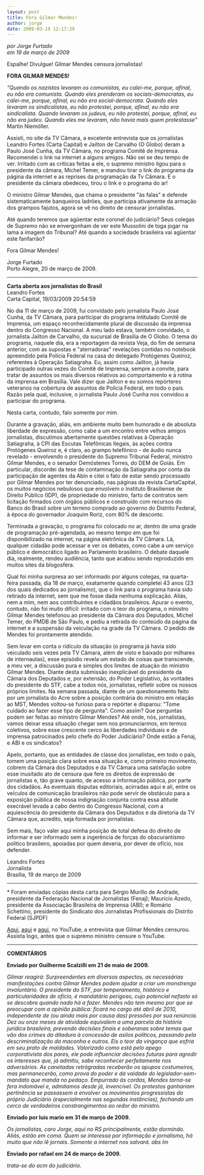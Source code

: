 ```yaml
---
layout: post
title: Fora Gilmar Mendes!
author: jorge
date: 2009-03-19 12:17:29
---
```

*por Jorge Furtado*\
*em 19 de março de 2009*

Espalhe! Divulgue! Gilmar Mendes censura jornalistas!

**FORA GILMAR MENDES!**

*"Quando os nazistas levaram os comunistas, eu calei-me, porque, afinal, eu não era comunista. Quando eles prenderam os sociais-democratas, eu calei-me, porque, afinal, eu não era social-democrata. Quando eles levaram os sindicalistas, eu não protestei, porque, afinal, eu não era sindicalista. Quando levaram os judeus, eu não protestei, porque, afinal, eu não era judeu. Quando eles me levaram, não havia mais quem protestasse"*\
Martin Niemöller.

Assisti, no site da TV Câmara, a excelente entrevista que os jornalistas Leandro Fortes (Carta Capital) e Jailton de Carvalho (O Globo) deram a Paulo José Cunha, da TV Câmara, no programa Comitê de Imprensa. Recomendei o link na internet a alguns amigos. Não sei se deu tempo de ver. Irritado com as críticas feitas a ele, o supremo ministro ligou para o presidente da câmara, Michel Temer, e mandou tirar o link do programa da página da internet e as reprises da programação da Tv Câmara. E o presidente da câmara obedeceu, tirou o link e o programa do ar!

O ministro Gilmar Mendes, que chama o presidente "às falas" e defende sistematicamente banqueiros ladrões, que participa ativamente da armação dos grampos fajutos, agora se vê no direito de censurar jornalistas.

Até quando teremos que agüentar este coronel do judiciário? Seus colegas de Supremo não se envergonham de ver este Mussolini de toga jogar na lama a imagem do Tribunal? Até quando a sociedade brasileira vai agüentar este fanfarrão?

Fora Gilmar Mendes!

Jorge Furtado\
Porto Alegre, 20 de março de 2009.

- - -

**Carta aberta aos jornalistas do Brasil**\
Leandro Fortes\
Carta Capital, 19/03/2009 20:54:59

No dia 11 de março de 2009, fui convidado pelo jornalista Paulo José Cunha, da TV Câmara, para participar do programa intitulado Comitê de Imprensa, um espaço reconhecidamente plural de discussão da imprensa dentro do Congresso Nacional. A meu lado estava, também convidado, o jornalista Jailton de Carvalho, da sucursal de Brasília de O Globo. O tema do programa, naquele dia, era a reportagem da revista Veja, do fim de semana anterior, com as supostas e "aterradoras" revelações contidas no notebook apreendido pela Polícia Federal na casa do delegado Protógenes Queiroz, referentes à Operação Satiagraha. Eu, assim como Jailton, já havia participado outras vezes do Comitê de Imprensa, sempre a convite, para tratar de assuntos os mais diversos relativos ao comportamento e à rotina da imprensa em Brasília. Vale dizer que Jailton e eu somos repórteres veteranos na cobertura de assuntos de Polícia Federal, em todo o país. Razão pela qual, inclusive, o jornalista Paulo José Cunha nos convidou a participar do programa.

Nesta carta, contudo, falo somente por mim.

Durante a gravação, aliás, em ambiente muito bem humorado e de absoluta liberdade de expressão, como cabe a um encontro entre velhos amigos jornalistas, discutimos abertamente questões relativas à Operação Satiagraha, à CPI das Escutas Telefônicas Ilegais, às ações contra Protógenes Queiroz e, é claro, ao grampo telefônico - de áudio nunca revelado - envolvendo o presidente do Supremo Tribunal Federal, ministro Gilmar Mendes, e o senador Demóstenes Torres, do DEM de Goiás. Em particular, discordei da tese de contaminação da Satiagraha por conta da participação de agentes da Abin e citei o fato de estar sendo processado por Gilmar Mendes por ter denunciado, nas páginas da revista CartaCapital, os muitos negócios nebulosos que envolvem o Instituto Brasiliense de Direito Público (IDP), de propriedade do ministro, farto de contratos sem licitação firmados com órgãos públicos e construído com recursos do Banco do Brasil sobre um terreno comprado ao governo do Distrito Federal, à época do governador Joaquim Roriz, com 80% de desconto.

Terminada a gravação, o programa foi colocado no ar, dentro de uma grade de programação pré-agendada, ao mesmo tempo em que foi disponibilizado na internet, na página eletrônica da TV Câmara. Lá, qualquer cidadão pode acessar e ver os debates, como cabe a um serviço público e democrático ligado ao Parlamento brasileiro. O debate daquele dia, realmente, rendeu audiência, tanto que acabou sendo reproduzido em muitos sites da blogosfera.

Qual foi minha surpresa ao ser informado por alguns colegas, na quarta-feira passada, dia 18 de março, exatamente quando completei 43 anos (23 dos quais dedicados ao jornalismo), que o link para o programa havia sido retirado da internet, sem que me fosse dada nenhuma explicação. Aliás, nem a mim, nem aos contribuintes e cidadãos brasileiros. Apurar o evento, contudo, não foi muito difícil: irritado com o teor do programa, o ministro Gilmar Mendes telefonou ao presidente da Câmara dos Deputados, Michel Temer, do PMDB de São Paulo, e pediu a retirada do conteúdo da página da internet e a suspensão da veiculação na grade da TV Câmara. O pedido de Mendes foi prontamente atendido.

Sem levar em conta o ridículo da situação (o programa já havia sido veiculado seis vezes pela TV Câmara, além de visto e baixado por milhares de internautas), esse episódio revela um estado de coisas que transcende, a meu ver, a discussão pura e simples dos limites de atuação do ministro Gilmar Mendes. Diante desta submissão inexplicável do presidente da Câmara dos Deputados e, por extensão, do Poder Legislativo, às vontades do presidente do STF, cabe a todos nós, jornalistas, refletir sobre os nossos próprios limites. Na semana passada, diante de um questionamento feito por um jornalista do Acre sobre a posição contrária do ministro em relação ao MST, Mendes voltou-se furioso para o repórter e disparou: "Tome cuidado ao fazer esse tipo de pergunta". Como assim? Que perguntas podem ser feitas ao ministro Gilmar Mendes? Até onde, nós, jornalistas, vamos deixar essa situação chegar sem nos pronunciarmos, em termos coletivos, sobre esse crescente cerco às liberdades individuais e de imprensa patrocinados pelo chefe do Poder Judiciário? Onde estão a Fenaj, e ABI e os sindicatos?

Apelo, portanto, que as entidades de classe dos jornalistas, em todo o país, tomem uma posição clara sobre essa situação e, como primeiro movimento, cobrem da Câmara dos Deputados e da TV Câmara uma satisfação sobre esse inusitado ato de censura que fere os direitos de expressão de jornalistas e, tão grave quanto, de acesso a informação pública, por parte dos cidadãos. As eventuais disputas editoriais, acirradas aqui e ali, entre os veículos de comunicação brasileiros não pode servir de obstáculo para a exposição pública de nossa indignação conjunta contra essa atitude execrável levada a cabo dentro do Congresso Nacional, com a aquiescência do presidente da Câmara dos Deputados e da diretoria da TV Câmara que, acredito, seja formada por jornalistas.

Sem mais, faço valer aqui minha posição de total defesa do direito de informar e ser informado sem a ingerência de forças do obscurantismo político brasileiro, apoiadas por quem deveria, por dever de ofício, nos defender.

Leandro Fortes\
Jornalista\
Brasília, 19 de março de 2009

- - -

\* Foram enviadas cópias desta carta para Sérgio Murillo de Andrade, presidente da Federação Nacional de Jornalistas (Fenaj); Maurício Azedo, presidente da Associação Brasileira de Imprensa (ABI); e Romário Schettino, presidente do Sindicato dos Jornalistas Profissionais do Distrito Federal (SJPDF)

[Aqui](http://www.youtube.com/watch?v=TCFP6qnjl94), [aqui](http://www.youtube.com/watch?v=DeqYLvIMMd0) e [aqui](http://www.youtube.com/watch?v=t9SlDPx3uMI), no YouTube, a entrevista que Gilmar Mendes censurou. Assista logo, antes que o supremo ministro censure o YouTube.

- - -

**COMENTÁRIOS**

**Enviado por Guilherme Scalzilli em 21 de maio de 2009.**

*Gilmar reagirá: Surpreendentes em diversos aspectos, as necessárias manifestações contra Gilmar Mendes podem ajudar a criar um monstrengo involuntário. O presidente do STF, por temperamento, histórico e particularidades de ofício, é mandatário perigoso, cujo potencial nefasto só se descobre quando nada há a fazer. Mendes não tem mesmo por que se preocupar com a opinião pública: ficará no cargo até abril de 2010, independente de (ou ainda mais por causa das) pressões por sua renúncia. Dez ou onze meses de atividade equivalem a uma parcela da história jurídica brasileira, prevendo decisões finais e soberanas sobre temas que vão dos crimes da ditadura à concessão de asilos políticos, passando pela descriminalização da maconha e outros. Eis o teor da vingança que esfria em seu prato de maldades. Valorizado como está pelo apego corporativista dos pares, ele pode influenciar decisões futuras para agredir os interesses que, já admitiu, sabe reconhecer perfeitamente nos adversários. As canetadas retrógradas receberão os apupos costumeiros, mas permanecerão, como prova do poder e da vaidade do legislador-sem-mandato que manda no pedaço. Empurrado às cordas, Mendes torna-se fera indomável e, admitamos desde já, invencível. Os protestos ganhariam pertinência se passassem a envolver os movimentos progressistas do próprio Judiciário (especialmente nas segundas instâncias), fechando um cerco de verdadeiros constrangimentos ao redor do ministro.*

**Enviado por luis mario em 31 de março de 2009.**

*Os jornalistas, caro Jorge, aqui no RS principalmente, estão dormindo. Aliás, estão em coma. Quem se interessa por informação e jornalismo, há muito que não lê jornais. Somente a internet nos salvará. abs lm*

**Enviado por rafael em 24 de março de 2009.**

*trata-se do acm do judiciário.*